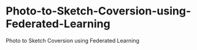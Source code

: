 # Photo-to-Sketch-Coversion-using-Federated-Learning
Photo to Sketch Coversion using Federated Learning
